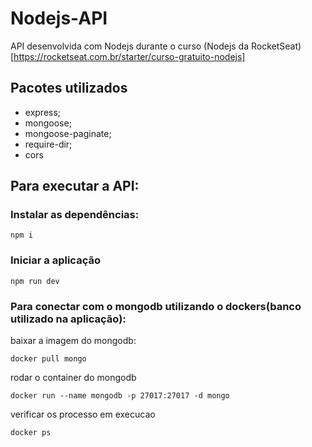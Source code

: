 # Nodejs-API

API desenvolvida com Nodejs durante o curso  (Nodejs da RocketSeat)[https://rocketseat.com.br/starter/curso-gratuito-nodejs]

## Pacotes utilizados
 - express;
 - mongoose;
 - mongoose-paginate;
 - require-dir;
 - cors

## Para executar a API:

### Instalar as dependências:
 ```
 npm i
 ```
 ### Iniciar a aplicação
 ```
 npm run dev
 ```

 ### Para conectar com o mongodb utilizando o dockers(banco utilizado na aplicação):

baixar a imagem do mongodb:
 ```
 docker pull mongo
 ```

rodar o container do mongodb
 ```
 docker run --name mongodb -p 27017:27017 -d mongo
 ```

verificar os processo em execucao
```
docker ps
```
